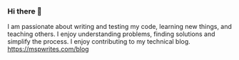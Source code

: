 ### Hi there 👋

I am passionate about writing and testing my code, learning new things, and teaching others. I enjoy understanding problems, finding solutions and simplify the process. I enjoy contributing to my technical blog. https://mspwrites.com/blog
<!--
**mohitsparihar/mohitsparihar** is a ✨ _special_ ✨ repository because its `README.md` (this file) appears on your GitHub profile.

Here are some ideas to get you started:

- 🔭 I’m currently working on ...
- 🌱 I’m currently learning ...
- 👯 I’m looking to collaborate on ...
- 🤔 I’m looking for help with ...
- 💬 Ask me about ...
- 📫 How to reach me: ...
- 😄 Pronouns: ...
- ⚡ Fun fact: ...
-->
